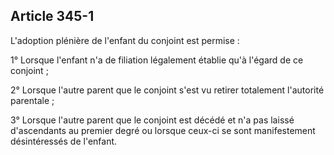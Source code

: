 Article 345-1
----
L'adoption plénière de l'enfant du conjoint est permise :

1° Lorsque l'enfant n'a de filiation légalement établie qu'à l'égard de ce
conjoint ;

2° Lorsque l'autre parent que le conjoint s'est vu retirer totalement l'autorité
parentale ;

3° Lorsque l'autre parent que le conjoint est décédé et n'a pas laissé
d'ascendants au premier degré ou lorsque ceux-ci se sont manifestement
désintéressés de l'enfant.
